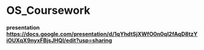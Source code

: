 # OS_Coursework
####
#### presentation https://docs.google.com/presentation/d/1qYhdtSjXWfO0n0qI2fAqD8tzYiOUXqX9nyxFBjsJHQI/edit?usp=sharing
